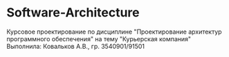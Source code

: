 # Software-Architecture
Курсовое проектирование по дисциплине "Проектирование архитектур программного обеспечения" на тему "Курьерская компания"
Выполнила: Ковальков А.В., гр. 3540901/91501
